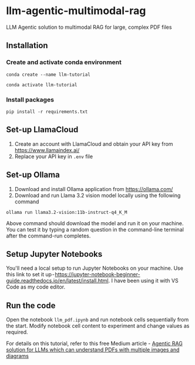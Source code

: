 # llm-agentic-multimodal-rag
LLM Agentic solution to multimodal RAG for large, complex PDF files



## Installation

### Create and activate conda environment
`conda create --name llm-tutorial`

`conda activate llm-tutorial`

### Install packages
`pip install -r requirements.txt`

## Set-up LlamaCloud
1. Create an account with LlamaCloud and obtain your API key from https://www.llamaindex.ai/
2. Replace your API key in `.env` file

## Set-up Ollama
1. Download and install Ollama application from https://ollama.com/
2. Download and run Llama 3.2 vision model locally using the following command

```
ollama run llama3.2-vision:11b-instruct-q4_K_M
```

Above command should download the model and run it on your machine. You can test it by typing a random question in the command-line terminal after the command-run completes.

## Setup Jupyter Notebooks
You'll need a local setup to run Jupyter Notebooks on your machine. Use this link to set it up - https://jupyter-notebook-beginner-guide.readthedocs.io/en/latest/install.html. I have been using it with VS Code as my code editor.

## Run the code
Open the notebook `llm_pdf.ipynb` and run notebook cells sequentially from the start. Modify notebook cell content to experiment and change values as required.

For details on this tutorial, refer to this free Medium article - [Agentic RAG solution for LLMs which can understand PDFs with multiple images and diagrams](https://medium.com/@avneesh.khanna/agentic-rag-solution-for-llms-which-can-understand-pdfs-with-mutliple-images-and-diagrams-b154eea5f022)
